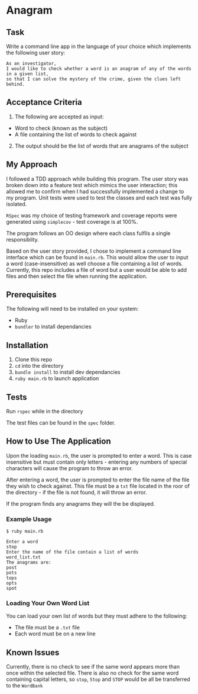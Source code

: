 # Anagram

## Task
Write a command line app in the language of your choice which implements the following user story:

```
As an investigator,
I would like to check whether a word is an anagram of any of the words in a given list,
so that I can solve the mystery of the crime, given the clues left behind.
```
## Acceptance Criteria
1. The following are accepted as input:
  - Word to check (known as the subject)
  - A file containing the list of words to check against
2. The output should be the list of words that are anagrams of the subject

## My Approach
I followed a TDD approach while building this program. The user story was broken down into a feature test which mimics the user interaction; this allowed me to confirm when I had successfully implemented a change to my program. Unit tests were used to test the classes and each test was fully isolated.

`RSpec` was my choice of testing framework and coverage reports were generated using `simplecov` - test coverage is at 100%.

The program follows an OO design where each class fulfils a single responsiblity.

Based on the user story provided, I chose to implement a command line interface which can be found in `main.rb`. This would allow the user to input a word (case-insensitive) as well choose a file containing a list of words. Currently, this repo includes a file of word but a user would be able to add files and then select the file when running the application.

## Prerequisites
The following will need to be installed on your system:
- Ruby
- `bundler` to install dependancies

## Installation
1. Clone this repo
2. `cd` into the directory
3. `bundle install` to install dev dependancies
4. `ruby main.rb` to launch application

## Tests
Run `rspec` while in the directory

The test files can be found in the `spec` folder.

## How to Use The Application
Upon the loading `main.rb`, the user is prompted to enter a word. This is case insensitive but must contain only letters - entering any numbers of special characters will cause the program to throw an error.

After entering a word, the user is prompted to enter the file name of the file they wish to check against. This file must be a `txt` file located in the roor of the directory - if the file is not found, it will throw an error.

If the program finds any anagrams they will the be displayed.

### Example Usage
```
$ ruby main.rb

Enter a word
stop
Enter the name of the file contain a list of words
word_list.txt
The anagrams are:
post
pots
tops
opts
spot
```
### Loading Your Own Word List
You can load your own list of words but they must adhere to the following:
- The file must be a `.txt` file
- Each word must be on a new line

## Known Issues
Currently, there is no check to see if the same word appears more than once within the selected file. There is also no check for the same word containing capital letters, so `stop`, `Stop` and `STOP` would be all be transferred to the `WordBank`
